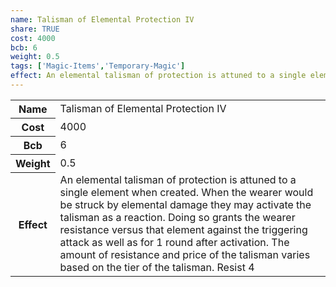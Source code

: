```yaml
---
name: Talisman of Elemental Protection IV
share: TRUE
cost: 4000
bcb: 6
weight: 0.5
tags: ['Magic-Items','Temporary-Magic']
effect: An elemental talisman of protection is attuned to a single element when created. When the wearer would be struck by elemental damage they may activate the talisman as a reaction. Doing so grants the wearer resistance versus that element against the triggering attack as well as for 1 round after activation. The amount of resistance and price of the talisman varies based on the tier of the talisman. Resist 4
---
```

<p><span style="overflow-x: auto;"><table><tbody><tr><th>Name</th><td>Talisman of Elemental Protection IV</td></tr><tr><th>Cost</th><td>4000</td></tr><tr><th>Bcb</th><td>6</td></tr><tr><th>Weight</th><td>0.5</td></tr><tr><th>Effect</th><td>An elemental talisman of protection is attuned to a single element when created. When the wearer would be struck by elemental damage they may activate the talisman as a reaction. Doing so grants the wearer resistance versus that element against the triggering attack as well as for 1 round after activation. The amount of resistance and price of the talisman varies based on the tier of the talisman. Resist 4</td></tr></tbody></table></span></p>